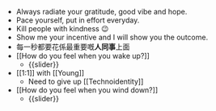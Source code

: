 - Always radiate your gratitude, good vibe and hope.
- Pace yourself, put in effort everyday.
- Kill people with kindness 😉
- Show me your incentive and I will show you the outcome.
- 每一秒都要花係最重要嘅**人同事**上面
- [[How do you feel when you wake up?]]
    - {{slider}}
- [[1:1]] with [[Young]]
    - Need to give up [[Technoidentity]]
- [[How do you feel when you wind down?]]
    - {{slider}}
